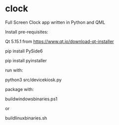 # clock
Full Screen Clock app written in Python and QML

Install pre-requisites:

Qt 5.15.1 from https://www.qt.io/download-qt-installer

pip install PySide6

pip install pyinstaller

run with:

python3 src/devicekiosk.py

package with:

buildwindowsbinaries.ps1

or

buildlinuxbinaries.sh
